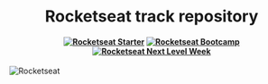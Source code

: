 <h1 align="center"> Rocketseat track repository </h1>


<h4 align="center">

[![Rocketseat Starter](https://img.shields.io/badge/-Rocketseat_Starter-blueviolet?style=for-the-badge&logo=Apache-RocketMQ&logoWidth=30&logoColor=critical&color=7159C1&labelColor=121214)](https://rocketseat.com.br/starter)
[![Rocketseat Bootcamp](https://img.shields.io/badge/-Rocketseat_GoStack_Bootcamp-brightgreen?style=for-the-badge&logo=Apache-RocketMQ&logoWidth=30&logoColor=critical&color=04D361&labelColor=121214)](https://rocketseat.com.br/gostack)
[![Rocketseat Next Level Week](https://img.shields.io/badge/-Rocketseat_Next_Level_Week-yellow?style=for-the-badge&logo=Apache-RocketMQ&logoWidth=30&logoColor=critical&color=F7DF1E&labelColor=121214)](https://nextlevelweek.com/inscricao/2)
</h4>






![Rocketseat](https://miro.medium.com/max/3840/1*34-5tbanwB0yo0ccyP_7oA.jpeg)
